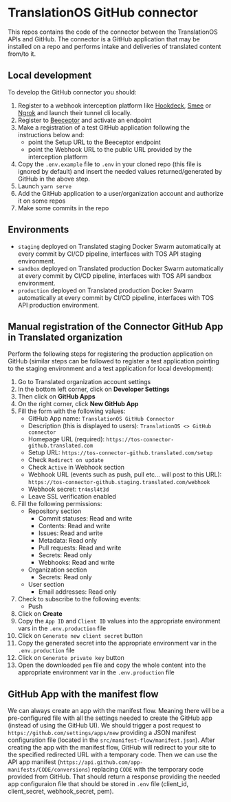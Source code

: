 # TranslationOS GitHub connector

This repos contains the code of the connector between the TranslationOS APIs and GitHub.
The connector is a GitHub application that may be installed on a repo and performs intake and deliveries of translated content
from/to it.

## Local development

To develop the GitHub connector you should:

1. Register to a webhook interception platform like [Hookdeck](https://hookdeck.io), [Smee](https://smee.io)
   or [Ngrok](https://ngrok.io) and launch their tunnel cli locally.
2. Register to [Beeceptor](https://beeceptor.com) and activate an endpoint
3. Make a registration of a test GitHub application following the instructions below and:
   * point the Setup URL to the Beeceptor endpoint
   * point the Webhook URL to the public URL provided by the interception platform
4. Copy the `.env.example` file to `.env` in your cloned repo (this file is ignored by default) and insert the needed values
   returned/generated by GitHub in the above step.
5. Launch `yarn serve`
6. Add the GitHub application to a user/organization account and authorize it on some repos
7. Make some commits in the repo


## Environments

* `staging` deployed on Translated staging Docker Swarm automatically at every commit by CI/CD pipeline, interfaces with TOS API
  staging environment.
* `sandbox` deployed on Translated production Docker Swarm automatically at every commit by CI/CD pipeline, interfaces with TOS
  API sandbox environment.
* `production` deployed on Translated production Docker Swarm automatically at every commit by CI/CD pipeline, interfaces with TOS
  API production environment.

## Manual registration of the Connector GitHub App in Translated organization

Perform the following steps for registering the production application on GitHub (similar steps can be followed to register a test
application pointing to the staging environment and a test application for local development):

1. Go to Translated organization account settings
2. In the bottom left corner, click on **Developer Settings**
3. Then click on **GitHub Apps**
4. On the right corner, click **New GitHub App**
5. Fill the form with the following values:
    - GitHub App name: `TranslationOS GitHub Connector`
    - Description (this is displayed to users): `TranslationOS <> GitHub connector`
    - Homepage URL (required): `https://tos-connector-github.translated.com`
    - Setup URL: `https://tos-connector-github.translated.com/setup`
    - Check `Redirect on update`
    - Check `Active` in Webhook section
    - Webhook URL (events such as push, pull etc... will post to this
      URL): `https://tos-connector-github.staging.translated.com/webhook`
    - Webhook secret: `tr4nsl4t3d`
    - Leave SSL verification enabled
6. Fill the following permissions:
    - Repository section
        - Commit statuses: Read and write
        - Contents: Read and write
        - Issues: Read and write
        - Metadata: Read only
        - Pull requests: Read and write
        - Secrets: Read only
        - Webhooks: Read and write
    - Organization section
        - Secrets: Read only
    - User section
        - Email addresses: Read only
7. Check to subscribe to the following events:
    - Push
8. Click on **Create**
9. Copy the `App ID` and `Client ID` values into the appropriate environment vars in the `.env.production` file
10. Click on `Generate new client secret` button
11. Copy the generated secret into the appropriate environment var in the `.env.production` file
12. Click on `Generate private key` button
13. Open the downloaded `pem` file and copy the whole content into the appropriate environment var in the `.env.production` file

## GitHub App with the manifest flow

We can always create an app with the manifest flow. Meaning there will be a pre-configured file with all the settings needed to
create
the GitHub app (instead of using the GitHub UI).
We should trigger a post request to `https://github.com/settings/apps/new` providing a JSON manifest configuration file (located
in the `src/manifest-flow/manifest.json`).
After creating the app with the manifest flow, GitHub will redirect to your site to the specified redirected URL with a temporary
code.
Then we can use the API app manifest (`https://api.github.com/app-manifests/CODE/conversions`) replacing `CODE` with the temporary
code provided from GitHub. That should return a response providing the needed app configuraion file that should be stored
in `.env` file (client_id, client_secret, webhook_secret, pem).
